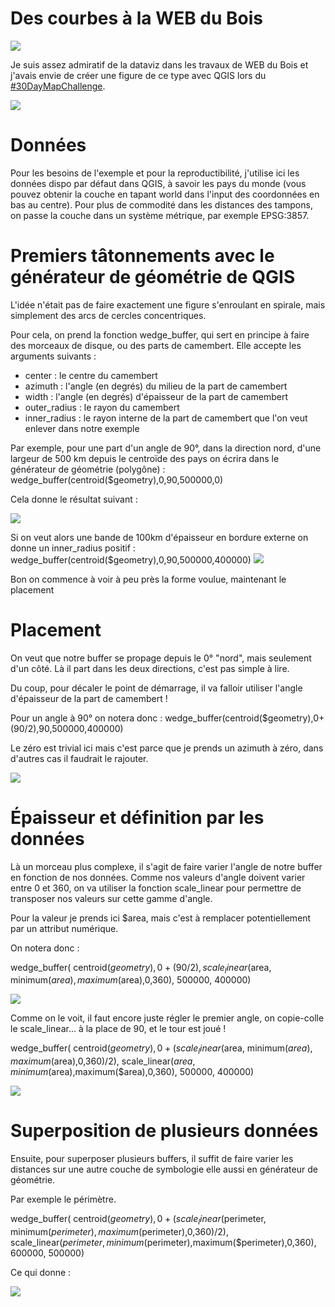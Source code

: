 # Des courbes à la WEB du Bois

![](https://david.frigge.nz/30DayMapChallenge2020/maps/lacxrx_20.jpg)

Je suis assez admiratif de la dataviz dans les travaux de WEB du Bois et j'avais envie de créer une figure de ce type avec QGIS lors du [#30DayMapChallenge](https://twitter.com/search?q=%2330DayMapChallenge&src=typeahead_click).


![](https://images-na.ssl-images-amazon.com/images/I/41GMSpOgPbL._AC_UL600_SR429,600_.jpg)

# Données

Pour les besoins de l'exemple et pour la reproductibilité, j'utilise ici les données dispo par défaut dans QGIS, à savoir les pays du monde (vous pouvez obtenir la couche en tapant world dans l'input des coordonnées en bas au centre).
Pour plus de commodité dans les distances des tampons, on passe la couche dans un système métrique, par exemple EPSG:3857.

# Premiers tâtonnements avec le générateur de géométrie de QGIS

L'idée n'était pas de faire exactement une figure s'enroulant en spirale, mais simplement des arcs de cercles concentriques.

Pour cela, on prend la fonction wedge_buffer, qui sert en principe à faire des morceaux de disque, ou des parts de camembert. Elle accepte les arguments suivants :
- center : le centre du camembert 
- azimuth : l'angle (en degrés) du milieu de la part de camembert
- width : l'angle (en degrés) d'épaisseur de la part de camembert
- outer_radius : le rayon du camembert
- inner_radius : le rayon interne de la part de camembert que l'on veut enlever dans notre exemple

Par exemple, pour une part d'un angle de 90°, dans la direction nord, d'une largeur de 500 km depuis le centroïde des pays on écrira dans le générateur de géométrie (polygône) :
wedge_buffer(centroid($geometry),0,90,500000,0)

Cela donne le résultat suivant : 

![](https://i.imgur.com/Tn0wQ6H.png)

Si on veut alors une bande de 100km d'épaisseur en bordure externe on donne un inner_radius positif : 
wedge_buffer(centroid($geometry),0,90,500000,400000)
![](https://i.imgur.com/ijtqVJZ.png)

Bon on commence à voir à peu près la forme voulue, maintenant le placement

# Placement

On veut que notre buffer se propage depuis le 0° "nord", mais seulement d'un côté. Là il part dans les deux directions, c'est pas simple à lire.

Du coup, pour décaler le point de démarrage, il va falloir utiliser l'angle d'épaisseur de la part de camembert ! 

Pour un angle à 90° on notera donc : wedge_buffer(centroid($geometry),0+(90/2),90,500000,400000)

Le zéro est trivial ici mais c'est parce que je prends un  azimuth à zéro, dans d'autres cas il faudrait le rajouter.

![](https://i.imgur.com/jWIUIyH.png)

# Épaisseur et définition par les données

Là un morceau plus complexe, il s'agit de faire varier l'angle de notre buffer en fonction de nos données.
Comme nos valeurs d'angle doivent varier entre 0 et 360, on va utiliser la fonction scale_linear pour permettre de transposer nos valeurs sur cette gamme d'angle.

Pour la valeur je prends ici $area, mais c'est à remplacer potentiellement par un attribut numérique.

On notera donc :

wedge_buffer(
centroid($geometry),
0+(90/2),
scale_linear($area, minimum($area),maximum($area),0,360),
500000,
400000)


![](https://i.imgur.com/YD8iGC7.png)

Comme on le voit, il faut encore juste régler le premier angle, on copie-colle le scale_linear... à la place de 90, et le tour est joué !

wedge_buffer(
centroid($geometry),
0+(scale_linear($area, minimum($area),maximum($area),0,360)/2),
scale_linear($area, minimum($area),maximum($area),0,360),
500000,
400000)

![](https://i.imgur.com/cdXCtLE.png)

# Superposition de plusieurs données

Ensuite, pour superposer plusieurs buffers, il suffit de faire varier les distances sur une autre couche de symbologie elle aussi en générateur de géométrie.

Par exemple le périmètre.

wedge_buffer(
centroid($geometry),
0+(scale_linear($perimeter, minimum($perimeter),maximum($perimeter),0,360)/2),
scale_linear($perimeter, minimum($perimeter),maximum($perimeter),0,360),
600000,
500000)

Ce qui donne : 

![](https://i.imgur.com/CGwcxcI.png)







